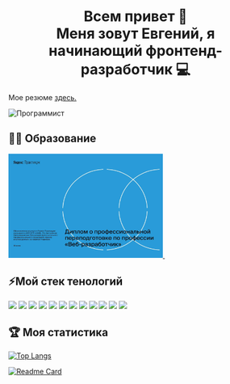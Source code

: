 <h1 align="center">Всем привет 👋<br/>
Меня зовут Евгений, я начинающий фронтенд-разработчик 💻</h1>
<p>Мое резюме <a href="https://docs.yandex.ru/docs/view?url=ya-disk%3A%2F%2F%2Fdisk%2FВетров%20Евгений%20(2).pdf&name=Ветров%20Евгений%20(2).pdf&uid=101638287" target="_blank">здесь.</a></p>
<image src="https://camo.githubusercontent.com/c1dcb74cc1c1835b1d716f5051499a2814c683c806b15f04b0eba492863703e9/68747470733a2f2f63646e2e6472696262626c652e636f6d2f75736572732f3733303730332f73637265656e73686f74732f363538313234332f6176656e746f2e676966" width="850" height="450" alt="Программист">

  <h2>👨‍🎓 Образование</h2>
  <div>
    <a href="https://docs.yandex.ru/docs/view?url=ya-disk%3A%2F%2F%2Fdisk%2FДиплом%2FВетров%20Евгений%20Владимирович_20232ЦПВР00145.pdf&name=Ветров%20Евгений%20Владимирович_20232ЦПВР00145.pdf&uid=101638287&nosw=1" rel="nofollow">
      <img src="https://github.com/EvgenyVetrov33/GoLitex/blob/main/img/163344396-94ef1e89-5861-490d-a95d-a1d675dc5918.jpg" width="306px" height="206" alt="Диплом">
    </a>
    <a href="https://docs.yandex.ru/docs/view?url=ya-disk%3A%2F%2F%2Fdisk%2FДиплом%2FVetrov%20Evgenij_20232ЦПВР00145.pdf&name=Vetrov%20Evgenij_20232ЦПВР00145.pdf&uid=101638287&nosw=1">
      <img src="">
    </a>
  </div>
<h2>⚡️Мой стек тенологий</h2>  
  
  <img src="https://img.shields.io/badge/HTML-red?style=for-the-badge&logo=html5&logoColor=white"/> <img src="https://img.shields.io/badge/CSS-blue?style=for-the-badge&logo=css3&logoColor=white"/> <img src="https://img.shields.io/badge/SASS-green?style=for-the-badge&logo=Sass&logoColor=white"/> <img src="https://img.shields.io/badge/JAVASCRIPT-grey?style=for-the-badge&logo=javascript&logoColor=white"/> <img src="https://img.shields.io/badge/GIT-orange?style=for-the-badge&logo=git&logoColor=white"/> <img src="https://img.shields.io/badge/GITHUB-black?style=for-the-badge&logo=git&logoColor=white"/> <img src="https://img.shields.io/badge/GULP-FF1493?style=for-the-badge&logo=gulp&logoColor=FFF"/> <img src="https://img.shields.io/badge/WORDPRESS-0000CD?style=for-the-badge&logo=wordpress&logoColor=FFF"/> <img src="https://img.shields.io/badge/REACT-2F4F4F?style=for-the-badge&logo=react&logoColor=61DAFB"/> <img src="https://img.shields.io/badge/FIGMA-FFDEAD?style=for-the-badge&logo=figma&logoColor=F24E1E"/> <img src="https://img.shields.io/badge/WEBPACK-FFF8DC?style=for-the-badge&logo=webpack&logoColor=#8DD6F9"/> <img src="https://img.shields.io/badge/MongoDb-00FF00?style=for-the-badge&logo=mongodb&logoColor=47A248"/>

  <h2>🏆 Моя статистика</h2>  

  [![Top Langs](https://github-readme-stats.vercel.app/api/top-langs/?username=anuraghazra&layout=compact)](https://github.com/anuraghazra/github-readme-stats)

[![Readme Card](https://github-readme-stats.vercel.app/api/pin/?username=EvgenyVetrov33&repo=mesto)](https://github.com/EvgenyVetrov33/mesto.git) 
